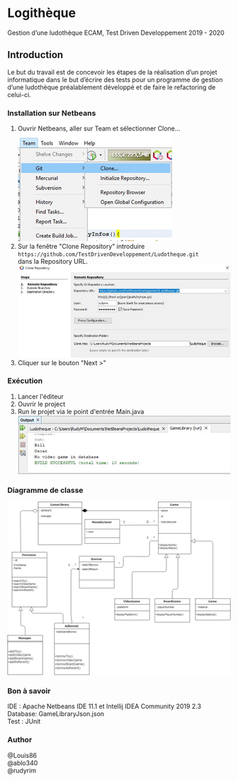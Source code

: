 # Logithèque
Gestion d’une ludothèque 
ECAM, Test Driven Developpement 2019 - 2020
## Introduction
Le but du travail est de concevoir les étapes de la réalisation d’un projet informatique dans le but d’écrire des tests pour un programme de gestion d’une ludothèque préalablement développé et de faire le refactoring de celui-ci. 

### Installation sur Netbeans
1. Ouvrir Netbeans, aller sur Team et sélectionner Clone...  
![Sélectionner Clone](https://raw.githubusercontent.com/TestDrivenDeveloppement/Ludotheque/master/Ressource/Select_Clone.jpg)
2. Sur la fenêtre "Clone Repository" introduire  
`https://github.com/TestDrivenDeveloppement/Ludotheque.git`  
dans la Repository URL.  
![Clone Repository](https://raw.githubusercontent.com/TestDrivenDeveloppement/Ludotheque/master/Ressource/Clone_Repositorie.JPG)
3. Cliquer sur le bouton "Next >"


### Exécution
1. Lancer l'éditeur
2. Ouvrir le project
3.  Run le projet via le point d'entrée Main.java  
![Run du projet Logithèque](https://raw.githubusercontent.com/TestDrivenDeveloppement/Ludotheque/master/Ressource/Run_Project.JPG)

### Diagramme de classe  
![Diagramme de Classe](https://raw.githubusercontent.com/TestDrivenDeveloppement/Ludotheque/master/Ressource/Class_Diagram.jpg)

### Bon à savoir
IDE : Apache Netbeans IDE 11.1 et Intellij IDEA Community 2019 2.3   
Database: GameLibraryJson.json  
Test : JUnit

### Author
@Louis86  
@ablo340  
@rudyrim
